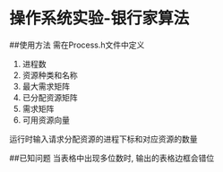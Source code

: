 #  操作系统实验-银行家算法
##使用方法
需在Process.h文件中定义
1. 进程数
2. 资源种类和名称
3. 最大需求矩阵
4. 已分配资源矩阵
5. 需求矩阵
6. 可用资源向量

运行时输入请求分配资源的进程下标和对应资源的数量

##已知问题
当表格中出现多位数时, 输出的表格边框会错位
